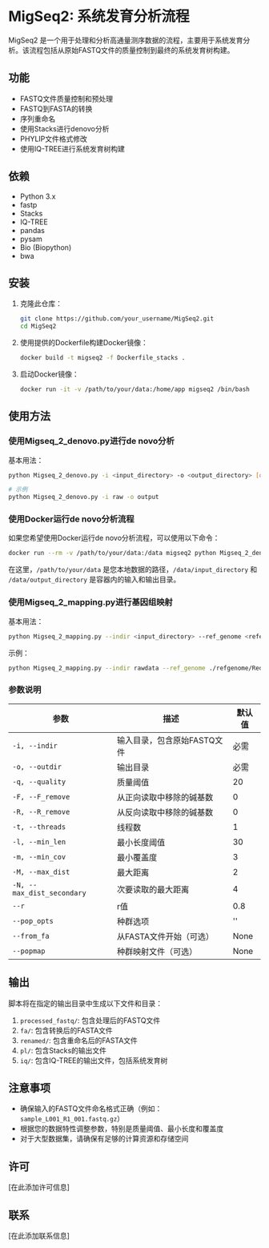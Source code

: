 # MigSeq2: 系统发育分析流程

MigSeq2 是一个用于处理和分析高通量测序数据的流程，主要用于系统发育分析。该流程包括从原始FASTQ文件的质量控制到最终的系统发育树构建。

## 功能

- FASTQ文件质量控制和预处理
- FASTQ到FASTA的转换
- 序列重命名
- 使用Stacks进行denovo分析
- PHYLIP文件格式修改
- 使用IQ-TREE进行系统发育树构建

## 依赖

- Python 3.x
- fastp
- Stacks
- IQ-TREE
- pandas
- pysam
- Bio (Biopython)
- bwa

## 安装

1. 克隆此仓库：
   ```bash
   git clone https://github.com/your_username/MigSeq2.git
   cd MigSeq2
   ```

2. 使用提供的Dockerfile构建Docker镜像：
   ```bash
   docker build -t migseq2 -f Dockerfile_stacks .
   ```

3. 启动Docker镜像：
   ```bash
   docker run -it -v /path/to/your/data:/home/app migseq2 /bin/bash
   ```

## 使用方法

### 使用Migseq_2_denovo.py进行de novo分析

基本用法：
```bash
python Migseq_2_denovo.py -i <input_directory> -o <output_directory> [options]

# 示例
python Migseq_2_denovo.py -i raw -o output
```

### 使用Docker运行de novo分析流程

如果您希望使用Docker运行de novo分析流程，可以使用以下命令：

```bash
docker run --rm -v /path/to/your/data:/data migseq2 python Migseq_2_denovo.py -i /data/input_directory -o /data/output_directory [options]
```

在这里，`/path/to/your/data` 是您本地数据的路径，`/data/input_directory` 和 `/data/output_directory` 是容器内的输入和输出目录。

### 使用Migseq_2_mapping.py进行基因组映射

基本用法：
```bash
python Migseq_2_mapping.py --indir <input_directory> --ref_genome <reference_genome> --outdir <output_directory> --fada <forward_adapter> --rada <reverse_adapter> [options]
```

示例：
```bash
python Migseq_2_mapping.py --indir rawdata --ref_genome ./refgenome/RedCoralContigSpades.fasta --outdir output --fada AGATCGGAAGAGCACACGTCTGAACTCCAGTCAC --rada AGATCGGAAGAGCGTCGTGTAGGGAAAGAC
```

### 参数说明

| 参数 | 描述 | 默认值 |
|------|------|--------|
| `-i, --indir` | 输入目录，包含原始FASTQ文件 | 必需 |
| `-o, --outdir` | 输出目录 | 必需 |
| `-q, --quality` | 质量阈值 | 20 |
| `-F, --F_remove` | 从正向读取中移除的碱基数 | 0 |
| `-R, --R_remove` | 从反向读取中移除的碱基数 | 0 |
| `-t, --threads` | 线程数 | 1 |
| `-l, --min_len` | 最小长度阈值 | 30 |
| `-m, --min_cov` | 最小覆盖度 | 3 |
| `-M, --max_dist` | 最大距离 | 2 |
| `-N, --max_dist_secondary` | 次要读取的最大距离 | 4 |
| `--r` | r值 | 0.8 |
| `--pop_opts` | 种群选项 | '' |
| `--from_fa` | 从FASTA文件开始（可选） | None |
| `--popmap` | 种群映射文件（可选） | None |

## 输出

脚本将在指定的输出目录中生成以下文件和目录：

1. `processed_fastq/`: 包含处理后的FASTQ文件
2. `fa/`: 包含转换后的FASTA文件
3. `renamed/`: 包含重命名后的FASTA文件
4. `pl/`: 包含Stacks的输出文件
5. `iq/`: 包含IQ-TREE的输出文件，包括系统发育树

## 注意事项

- 确保输入的FASTQ文件命名格式正确（例如：`sample_L001_R1_001.fastq.gz`）
- 根据您的数据特性调整参数，特别是质量阈值、最小长度和覆盖度
- 对于大型数据集，请确保有足够的计算资源和存储空间

## 许可

[在此添加许可信息]

## 联系

[在此添加联系信息]